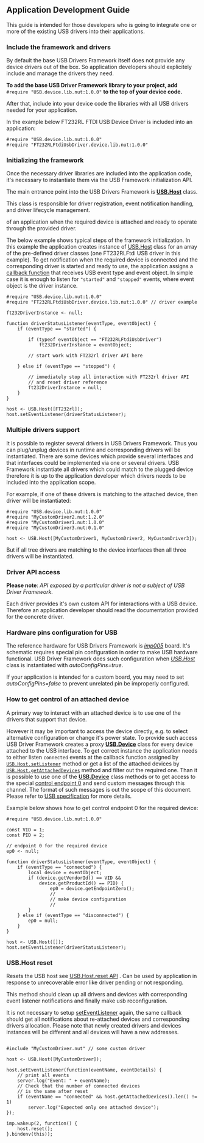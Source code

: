 ## Application Development Guide

This guide is intended for those developers who is going to integrate one or more of the existing USB drivers into their applications.

### Include the framework and drivers

By default the base USB Drivers Framework itself does not provide any device drivers out of the box. So application developers should explicitely include and manage the drivers they need.

**To add the base USB Driver Framework library to your project, add** `#require "USB.device.lib.nut:1.0.0"` **to the top of your device code.**

After that, include into your device code the libraries with all USB drivers needed for your application.

In the example below FT232RL FTDI USB Device Driver is included into an application:

```squirrel
#require "USB.device.lib.nut:1.0.0"
#require "FT232RLFtdiUsbDriver.device.lib.nut:1.0.0"
```

### Initializing the framework

Once the necessary driver libraries are included into the application code, it's necessary to instantiate them via the USB Framework initialization API.

The main entrance point into the USB Drivers Framework is **[USB.Host](DriverDevelopmentGuide.md#usbhost-class)** class.

This class is responsible for driver registration, event notification handling, and driver lifecycle management.

of an application when the required device is attached and ready to operate through the provided driver.

The below example shows typical steps of the framework initialization. In this example the application creates instance of [USB.Host](DriverDevelopmentGuide.md#usbhost-class) class for an array of the pre-defined driver classes (one FT232RLFtdi USB driver in this example). To get notification when the required device is connected and the corresponding driver is started and ready to use, the application assigns a [callback function](DriverDevelopmentGuide.md#callbackeventtype-eventobject) that receives USB event type and event object. In simple case it is enough to listen for `"started"` and `"stopped"` events, where event object is the driver instance.

```
#require "USB.device.lib.nut:1.0.0"
#require "FT232RLFtdiUsbDriver.device.lib.nut:1.0.0" // driver example

ft232DriverInstance <- null;

function driverStatusListener(eventType, eventObject) {
    if (eventType == "started") {

        if (typeof eventObject == "FT232RLFtdiUsbDriver")
            ft232DriverInstance = eventObject;

        // start work with FT232rl driver API here

    } else if (eventType == "stopped") {

        // immediately stop all interaction with FT232rl driver API
        // and reset driver reference
        ft232DriverInstance = null;
    }
}

host <- USB.Host([FT232rl]);
host.setEventListener(driverStatusListener);
```

### Multiple drivers support

It is possible to register several drivers in USB Drivers Framework. Thus you can plug/unplug devices in runtime and corresponding drivers will be instantiated. There are some devices which provide several interfaces and that interfaces could be implemented via one or several drivers.
USB Framework instantiate all drivers which could match to the plugged device therefore it is up to the application developer which drivers needs to be included into the application scope.

For example, if one of these drivers is matching to the attached device, then driver will be instantiated:

```
#require "USB.device.lib.nut:1.0.0"
#require "MyCustomDriver2.nut:1.2.0"
#require "MyCustomDriver1.nut:1.0.0"
#require "MyCustomDriver3.nut:0.1.0"

host <- USB.Host([MyCustomDriver1, MyCustomDriver2, MyCustomDriver3]);
```
But if all tree drivers are matching to the device interfaces then all three drivers will be instantiated.

### Driver API access

**Please note**: *API exposed by a particular driver is not a subject of USB Driver Framework.*

Each driver provides it's own custom API for interactions with a USB device. Therefore an application developer should read the documentation provided for the concrete driver.

### Hardware pins configuration for USB

The reference hardware for USB Drivers Framework is *[imp005](https://electricimp.com/docs/hardware/imp/imp005_hardware_guide/)* board. It's schematic requires special pin configuration in order to make USB hardware functional. USB Driver Framework does such configuration when *[USB.Host](DriverDevelopmentGuide.md#usbhostusb-drivers--autoconfigpins)* class is instantiated with *autoConfigPins=true*.

If your application is intended for a custom board, you may need to set *autoConfigPins=false* to prevent unrelated pin be improperly configured.

### How to get control of an attached device

A primary way to interact with an attached device is to use one of the drivers that support that device.

However it may be important to access the device directly, e.g. to select alternative configuration or change it's power state. To provide such access USB Driver Framework creates a proxy **[USB.Device](DriverDevelopmentGuide.md#usbdevice-class)** class for every device attached to the USB interface. To get correct instance the application needs to either listen `connected` events at the callback function assigned by [`USB.Host.setListener`](DriverDevelopmentGuide.md#seteventlistenercallback) method or get a list of the attached devices by [`USB.Host.getAttachedDevices`](DriverDevelopmentGuide.md#getattacheddevices) method and filter out the required one. Than it is possible to use one of the **[USB.Device](DriverDevelopmentGuide.md#usbdevice-class)** class methods or to get access to the special [control endpoint 0](DriverDevelopmentGuide.md#usbcontrolendpoint-class) and send custom messages through this channel. The format of such messages is out the scope of this document. Please refer to [USB specification](http://www.usb.org/) for more details.

Example below shows how to get control endpoint 0 for the required device:

```
#require "USB.device.lib.nut:1.0.0"

const VID = 1;
const PID = 2;

// endpoint 0 for the required device
ep0 <- null;

function driverStatusListener(eventType, eventObject) {
    if (eventType == "connected") {
        local device = eventObject;
        if (device.getVendorId() == VID &&
            device.getProductId() == PID) {
                ep0 = device.getEndpointZero();
                //
                // make device configuration
                //
        }
    } else if (eventType == "disconnected") {
        ep0 = null;
    }
}

host <- USB.Host([]);
host.setEventListener(driverStatusListener);
```

### USB.Host reset

Resets the USB host see [USB.Host.reset API](DriverDevelopmentGuide.md#reset) . Can be used by application in response to unrecoverable error like driver pending or not responding.

This method should clean up all drivers and devices with corresponding event listener notifications and finally make usb reconfiguration.

It is not necessary to setup [setEventListener](DriverDevelopmentGuide.md#setEventListener) again, the same callback should get all notifications about re-attached devices and corresponding drivers allocation. Please note that newly created drivers and devices instances will be different and all devices will have a new addresses.

```squirrel

#include "MyCustomDriver.nut" // some custom driver

host <- USB.Host([MyCustomDriver]);

host.setEventListener(function(eventName, eventDetails) {
    // print all events
    server.log("Event: " + eventName);
    // Check that the number of connected devices
    // is the same after reset
    if (eventName == "connected" && host.getAttachedDevices().len() != 1)
        server.log("Expected only one attached device");
});

imp.wakeup(2, function() {
    host.reset();
}.bindenv(this));

```
